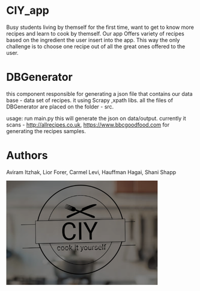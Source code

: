 # CIY_app
Busy students living by themself for the first time, want to get to know more recipes and learn to cook by themself.
Our app Offers variety of recipes based on the ingredient the user insert into the app. This way the only challenge is to choose one recipe out of all the great ones offered to the user.


# DBGenerator
this component responsible for generating a json file that contains our data base - data set of recipes. it using Scrapy ,xpath libs.
all the files of DBGenerator are placed on the folder - src.

usage:
run main.py this will generate the json on data/output.
currently it scans - http://allrecipes.co.uk, https://www.bbcgoodfood.com for generating the recipes
samples.

# Authors
Aviram Itzhak, Lior Forer, Carmel Levi, Hauffman Hagai, Shani Shapp


![Image description](‏‏ciy.PNG)

